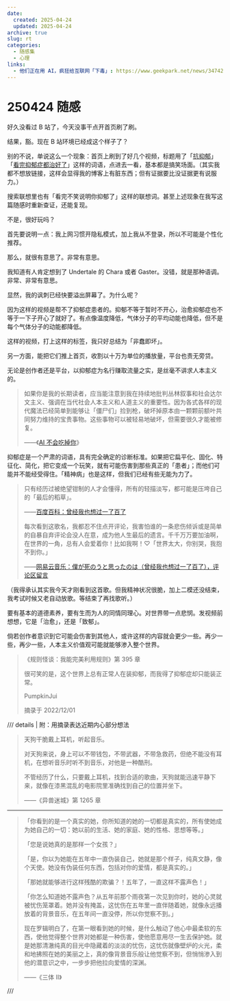 ```yaml
---
date:
  created: 2025-04-24
  updated: 2025-04-24
archive: true
slug: rt
categories:
  - 随感集
  - 心理
links:
  - 他们正在用 AI，疯狂给互联网「下毒」: https://www.geekpark.net/news/347429
---
```

# 250424 随感

好久没看过 B 站了，今天没事干点开首页刷了刷。

结果，豁。现在 B 站环境已经成这个样子了？

别的不说，单说这么一个现象：首页上刷到了好几个视频，标题用了「[抗抑郁](https://www.bilibili.com/video/BV18A5yzFEbz)」「[看完抑郁症都治好了](https://www.bilibili.com/video/BV1pQ5bz3EcU)」这样的词语，点进去一看，基本都是搞笑场面。（其实我都不想放链接，这样会显得我的博客上有脏东西；但有证据要比没证据更有说服力。）

搜索联想里也有「看完不笑说明你抑郁了」这样的联想词。甚至上述现象在我写这篇随感时重新查证，还能复现。

不是，很好玩吗？

<!-- more -->

首先要说明一点：我上网习惯开隐私模式，加上我从不登录，所以不可能是个性化推荐。

那么，就很有意思了。非常有意思。

我知道有人肯定想到了 Undertale 的 Chara 或者 Gaster。没错，就是那种语调。非常、非常有意思。

显然，我的讽刺已经快要溢出屏幕了。为什么呢？

因为这样的视频是帮不了抑郁症患者的。抑郁不等于暂时不开心，治愈抑郁症也不等于一下子开心了就好了。有点像温度降低，气体分子的平均动能也降低，但不是每个气体分子的动能都降低。

这样的视频，打上这样的标签，我只好总结为「非蠢即坏」。

另一方面，能把它们推上首页，收割以十万为单位的播放量，平台也责无旁贷。

无论是创作者还是平台，以抑郁症为名行赚取流量之实，是丝毫不讲求人本主义的。

> 如果你是我的长期读者，应当能注意到我在持续地批判丛林叙事和社会达尔文主义、强调在当代社会人本主义和人道主义的重要性。因为各式各样的现代魔法已经简单到能够让「僵尸们」捡到枪，破坏掉原本由一颗颗前额叶共同努力维持的宝贵事物。这些事物可以被轻易地破坏，但需要很久才能被修复。
>
> ——《[AI 不会吃掉你](https://sspai.com/post/97078)》

抑郁症是一个严肃的词语，具有完全确定的诊断标准。如果把它扁平化、固化、特征化、简化，把它变成一个玩笑，就有可能伤害到那些真正的「患者」；而他们可能并不能经受得住。「精神病」也是这样，但我们已经有些无能为力了。

> 只有经历过被绝望钳制的人才会懂得，所有的轻描淡写，都可能是压垮自己的「最后的稻草」。
>
> ——[百度百科：曾经我也想过一了百了](https://baike.baidu.com/item/%E6%9B%BE%E7%BB%8F%E6%88%91%E4%B9%9F%E6%83%B3%E8%BF%87%E4%B8%80%E4%BA%86%E7%99%BE%E4%BA%86/22392036)
>
> 每次看到这歌名，我都忍不住点开评论，我害怕谁的一条悲伤倾诉或是简单的自暴自弃评论会没人在意，成为他人生最后的遗言。千千万万要加油啊，在世界的一角，总有人会爱着你！比如我啊！♡「世界太大，你别哭，我抱不到你。」
>
> ——[网易云音乐：僕が死のうと思ったのは（曾经我也想过一了百了），评论区留言](https://music.163.com/song?id=26830207)

（我得承认其实我今天才刚看到这首歌。但我精神状况很脆，加上二模还没结束，我考试时候又老自动放歌。等结束了再找歌听。）

要有基本的道德素养，要有生而为人的同情同理心。对世界带一点悲悯。发视频前想想，它是「治愈」，还是「致郁」。

倘若创作者意识到它可能会伤害到其他人，或许这样的内容就会更少一些。再少一些，再少一些，人本主义价值观可能就能够渗入整个世界。

> 《规则怪谈：我能完美利用规则》第 395 章
>
> 很可笑的是，这个世界上总有正常人在装抑郁，而我得了抑郁症却只能装正常。
>
> PumpkinJui
>
> 摘录于 2022/12/01

/// details | 附：用摘录表达近期内心部分想法

> 天狗干脆戴上耳机，听起音乐。
>
> 对天狗来说，身上可以不带钱包，不带武器，不带急救药，但绝不能没有耳机，在想听音乐时听不到音乐，对他是一种酷刑。
>
> 不管经历了什么，只要戴上耳机，找到合适的歌曲，天狗就能迅速平静下来，就像在漆黑混乱的电影院里准确找到自己的位置并坐下。
>
> ——《异兽迷城》第 1265 章

---

> 「你看到的是一个真实的她，你所知道的她的一切都是真实的，所有使她成为她自己的一切：她以前的生活、她的家庭、她的性格、思想等等。」
>
> 「您是说她真的是那样一个女孩？」
>
> 「是，你以为她能在五年中一直伪装自己，她就是那个样子，纯真文静，像个天使。她没有伪装任何东西，包括对你的爱情，都是真实的。」
>
> 「那她就能够进行这样残酷的欺骗？！五年了，一直这样不露声色！」
>
> 「你怎么知道她不露声色？从五年前那个雨夜第一次见到你时，她的心灵就被忧伤笼罩着。她并没有掩盖，这忧伤在五年里一直伴随着她，就像永远播放着的背景音乐，在五年间一直没停，所以你觉察不到。」
>
> 现在罗辑明白了，在第一眼看到她的时候，是什么触动了他心中最柔软的东西，使他觉得整个世界对她都是一种伤害，使他愿意用尽一生去保护她。就是她那清澈纯真的目光中隐藏着的淡淡的忧伤，这忧伤就像壁炉的火光，柔和地拂照在她的美丽之上，真的像背景音乐般让他觉察不到，但悄悄渗入到他的潜意识之中，一步步把他拉向爱情的深渊。
>
> ——《三体 II》

///
